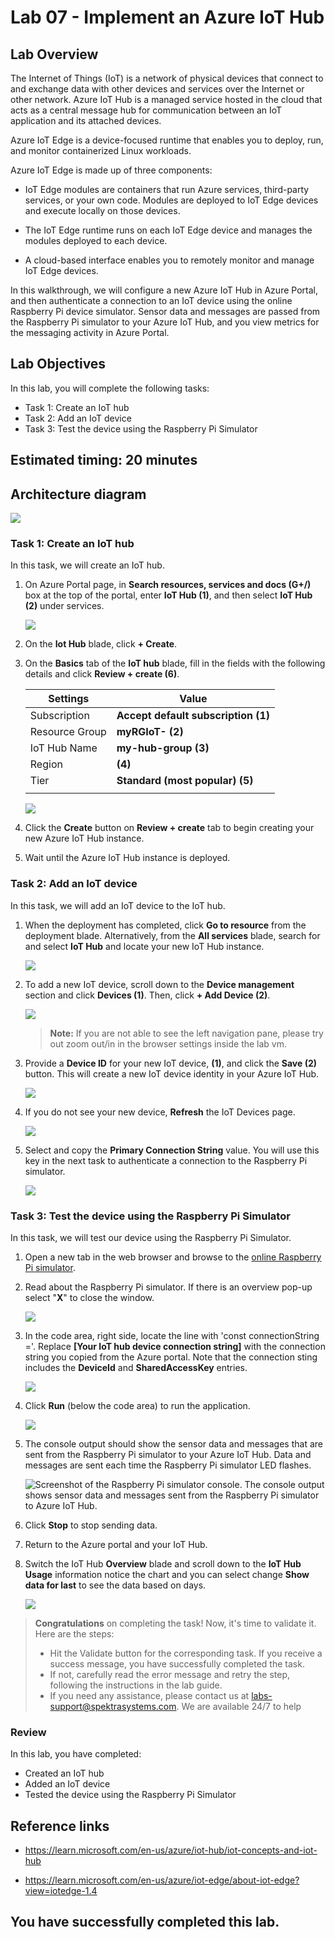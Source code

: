 # Lab 07 - Implement an Azure IoT Hub

## Lab Overview

The Internet of Things (IoT) is a network of physical devices that connect to and exchange data with other devices and services over the Internet or other network. Azure IoT Hub is a managed service hosted in the cloud that acts as a central message hub for communication between an IoT application and its attached devices.

Azure IoT Edge is a device-focused runtime that enables you to deploy, run, and monitor containerized Linux workloads.

Azure IoT Edge is made up of three components:

 - IoT Edge modules are containers that run Azure services, third-party services, or your own code. Modules are deployed to IoT Edge devices and execute locally on those devices.
 
 - The IoT Edge runtime runs on each IoT Edge device and manages the modules deployed to each device.

 - A cloud-based interface enables you to remotely monitor and manage IoT Edge devices.

In this walkthrough, we will configure a new Azure IoT Hub in Azure Portal, and then authenticate a connection to an IoT device using the online Raspberry Pi device simulator. Sensor data and messages are passed from the Raspberry Pi simulator to your Azure IoT Hub, and you view metrics for the messaging activity in Azure Portal.

## Lab Objectives

In this lab, you will complete the following tasks:

+ Task 1: Create an IoT hub
+ Task 2: Add an IoT device
+ Task 3: Test the device using the Raspberry Pi Simulator

## Estimated timing: 20 minutes

## Architecture diagram

![](../images/az900lab07.PNG) 

### Task 1: Create an IoT hub

In this task, we will create an IoT hub. 

1. On Azure Portal page, in **Search resources, services and docs (G+/)** box at the top of the portal, enter **IoT Hub (1)**, and then select **IoT Hub (2)** under services.

   ![](../images/lab7-image1.png)
  
1. On the **Iot Hub** blade, click **+ Create**.

1. On the **Basics** tab of the **IoT hub** blade, fill in the fields with the following details and click **Review + create (6)**.

    | Settings | Value |
    |--|--|
    | Subscription | **Accept default subscription (1)** |
    | Resource Group | **myRGIoT-<inject key="DeploymentID" enableCopy="false" /> (2)**  |
    | IoT Hub Name | **my-hub-group<inject key="DeploymentID" enableCopy="false" /> (3)** |
    | Region | **<inject key="Region" enableCopy="false"/> (4)** |
    | Tier | **Standard (most popular) (5)** |
    |||

    ![](../images/lab7-image2.png)
  
1. Click the **Create** button on **Review + create** tab to begin creating your new Azure IoT Hub instance.

1. Wait until the Azure IoT Hub instance is deployed. 

### Task 2: Add an IoT device

In this task, we will add an IoT device to the IoT hub. 

1. When the deployment has completed, click **Go to resource** from the deployment blade. Alternatively, from the **All services** blade, search for and select **IoT Hub** and locate your new IoT Hub instance.

	![](../images/lab7-image3.png)

1. To add a new IoT device, scroll down to the **Device management** section and click **Devices (1)**. Then, click **+ Add Device (2)**.

	![](../images/lab7-image4.png)

   >**Note:** If you are not able to see the left navigation pane, please try out zoom out/in in the browser settings inside the lab vm.

1. Provide a **Device ID** for your new IoT device, **<inject key="DeploymentID" enableCopy="false" />** **(1)**, and click the **Save (2)** button. This will create a new IoT device identity in your Azure IoT Hub.

   ![](../images/lab7-image5.png)
  
1. If you do not see your new device, **Refresh** the IoT Devices page.

   ![](../images/lab7-image6.png)

1. Select **<inject key="DeploymentID" enableCopy="false" />** and copy the **Primary Connection String** value. You will use this key in the next task to authenticate a connection to the Raspberry Pi simulator.

	![](../images/lab7-image7.png)

### Task 3: Test the device using the Raspberry Pi Simulator

In this task, we will test our device using the Raspberry Pi Simulator. 

1. Open a new tab in the web browser and browse to the [online Raspberry Pi simulator](https://azure-samples.github.io/raspberry-pi-web-simulator/#Getstarted). 

1. Read about the Raspberry Pi simulator. If there is an overview pop-up select "**X**" to close the window.

    ![](../images/lab7-image8.png)

1. In the code area, right side, locate the line with 'const connectionString ='. Replace **[Your IoT hub device connection string]**  with the connection string you copied from the Azure portal. Note that the connection sting includes the **DeviceId** and **SharedAccessKey** entries.

	![](../images/lab7-image9.png)

1. Click **Run** (below the code area) to run the application.

    ![](../images/lab7-image10.png)
  
1. The console output should show the sensor data and messages that are sent from the Raspberry Pi simulator to your Azure IoT Hub. Data and messages are sent each time the Raspberry Pi simulator LED flashes. 

	![Screenshot of the Raspberry Pi simulator console.  The console output shows sensor data and messages sent from the Raspberry Pi simulator to Azure IoT Hub.](../images/AZ-9000705.png)

1. Click **Stop** to stop sending data.

1. Return to the Azure portal and your IoT Hub.

1. Switch the IoT Hub **Overview** blade and scroll down to the **IoT Hub Usage** information notice the chart and you can select change **Show data for last** to see the data based on days.

   ![](../images/lab7-image11.png)

<validation step="26929d92-e1ca-4d56-9087-22d15854f414" />

> **Congratulations** on completing the task! Now, it's time to validate it. Here are the steps:
> - Hit the Validate button for the corresponding task. If you receive a success message, you have successfully completed the task. 
> - If not, carefully read the error message and retry the step, following the instructions in the lab guide.
> - If you need any assistance, please contact us at labs-support@spektrasystems.com. We are available 24/7 to help

### Review
In this lab, you have completed:
- Created an IoT hub
- Added an IoT device
- Tested the device using the Raspberry Pi Simulator

## Reference links

- https://learn.microsoft.com/en-us/azure/iot-hub/iot-concepts-and-iot-hub
  
- https://learn.microsoft.com/en-us/azure/iot-edge/about-iot-edge?view=iotedge-1.4
  
## You have successfully completed this lab.
